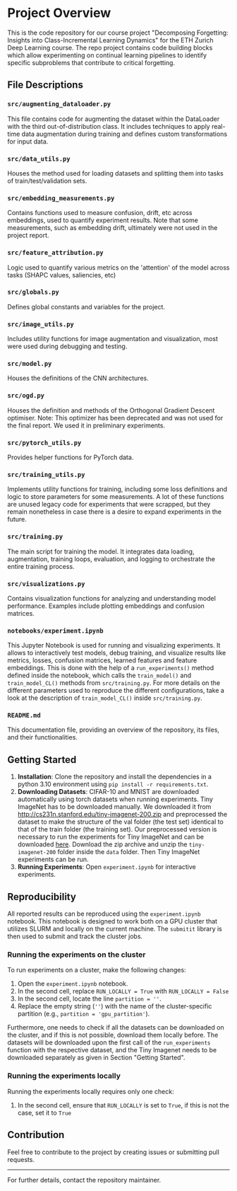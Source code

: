 # Project Overview

This is the code repository for our course project "Decomposing Forgetting: Insights into Class-Incremental Learning Dynamics" for the ETH Zurich Deep Learning course. The repo project contains code building blocks which allow experimenting on continual learning pipelines to identify specific subproblems that contribute to critical forgetting.

## File Descriptions

### `src/augmenting_dataloader.py`
This file contains code for augmenting the dataset within the DataLoader with the third out-of-distribution class. It includes techniques to apply real-time data augmentation during training and defines custom transformations for input data.

### `src/data_utils.py`
Houses the method used for loading datasets and splitting them into tasks of train/test/validation sets.

### `src/embedding_measurements.py`
Contains functions used to measure confusion, drift, etc across embeddings, used to quantify experiment results. Note that some measurements, such as embedding drift, ultimately were not used in the project report.

### `src/feature_attribution.py`
Logic used to quantify various metrics on the 'attention' of the model across tasks (SHAPC values, saliencies, etc)

### `src/globals.py`
Defines global constants and variables for the project.

### `src/image_utils.py`
Includes utility functions for image augmentation and visualization, most were used during debugging and testing.

### `src/model.py`
Houses the definitions of the CNN architectures.

### `src/ogd.py`
Houses the definition and methods of the Orthogonal Gradient Descent optimiser. Note: This optimizer has been deprecated and was not used for the final report. We used it in preliminary experiments.

### `src/pytorch_utils.py`
Provides helper functions for PyTorch data.

### `src/training_utils.py`
Implements utility functions for training, including some loss definitions and logic to store parameters for some measurements. A lot of these functions are unused legacy code for experiments that were scrapped, but they remain nonetheless in case there is a desire to expand experiments in the future.

### `src/training.py`
The main script for training the model. It integrates data loading, augmentation, training loops, evaluation, and logging to orchestrate the entire training process.

### `src/visualizations.py`
Contains visualization functions for analyzing and understanding model performance. Examples include plotting embeddings and confusion matrices.

### `notebooks/experiment.ipynb`
This Jupyter Notebook is used for running and visualizing experiments. It allows to interactively test models, debug training, and visualize results like metrics, losses, confusion matrices, learned features and feature embeddings. This is done with the help of a `run_experiments()` method defined inside the notebook, which calls the `train_model()` and `train_model_CL()` methods from `src/training.py`. For more details on the different parameters used to reproduce the different configurations, take a look at the description of `train_model_CL()` inside `src/training.py`.

### `README.md`
This documentation file, providing an overview of the repository, its files, and their functionalities.

## Getting Started

1. **Installation**: Clone the repository and install the dependencies in a python 3.10 environment using `pip install -r requirements.txt`.
2. **Downloading Datasets**: CIFAR-10 and MNIST are downloaded automatically using torch datasets when running experiments. Tiny ImageNet has to be downloaded manually. We downloaded it from http://cs231n.stanford.edu/tiny-imagenet-200.zip and preprocessed the dataset to make the structure of the val folder (the test set) identical to that of the train folder (the training set). Our preprocessed version is necessary to run the experiments for Tiny ImageNet and can be downloaded [here](https://drive.google.com/file/d/1hiQk0v9Nc0XhsLKrxGy91QvmAWJ2wp2O/view?usp=sharing). Download the zip archive and unzip the `tiny-imagenet-200` folder inside the `data` folder. Then Tiny ImageNet experiments can be run.
3. **Running Experiments**: Open `experiment.ipynb` for interactive experiments.

## Reproducibility

All reported results can be reproduced using the `experiment.ipynb` notebook. This notebook is designed to work both on a GPU cluster that utilizes SLURM and locally on the current machine. The `submitit` library is then used to submit and track the cluster jobs.

### Running the experiments on the cluster

To run experiments on a cluster, make the following changes:

1. Open the `experiment.ipynb` notebook.
2. In the second cell, replace `RUN_LOCALLY = True` with `RUN_LOCALLY = False`
3. In the second cell, locate the line `partition = ''`.
4. Replace the empty string (`''`) with the name of the cluster-specific partition (e.g., `partition = 'gpu_partition'`).

Furthermore, one needs to check if all the datasets can be downloaded on the cluster, and if this is not possible, download them locally before. The datasets will be downloaded upon the first call of the `run_experiments` function with the respective dataset, and the Tiny Imagenet needs to be downloaded separately as given in Section "Getting Started".

### Running the experiments locally

Running the experiments locally requires only one check:

1. In the second cell, ensure that `RUN_LOCALLY` is set to `True`, if this is not the case, set it to `True`

## Contribution
Feel free to contribute to the project by creating issues or submitting pull requests.

---

For further details, contact the repository maintainer.
